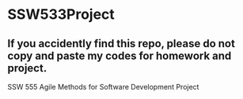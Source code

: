 # SSW533Project
## If you accidently find this repo, please do not copy and paste my codes for homework and project.
SSW 555 Agile Methods for Software Development Project
